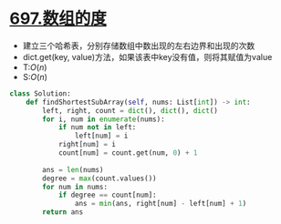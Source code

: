 # [697.数组的度](https://leetcode-cn.com/problems/degree-of-an-array/)

+ 建立三个哈希表，分别存储数组中数出现的左右边界和出现的次数
+ dict.get(key, value)方法，如果该表中key没有值，则将其赋值为value
+ T:$O(n)$
+ S:$O(n)$

``` python
class Solution:
    def findShortestSubArray(self, nums: List[int]) -> int:
        left, right, count = dict(), dict(), dict()
        for i, num in enumerate(nums):
            if num not in left:
                left[num] = i
            right[num] = i
            count[num] = count.get(num, 0) + 1
        
        ans = len(nums)
        degree = max(count.values())
        for num in nums:
            if degree == count[num]:
                ans = min(ans, right[num] - left[num] + 1)
        return ans

```